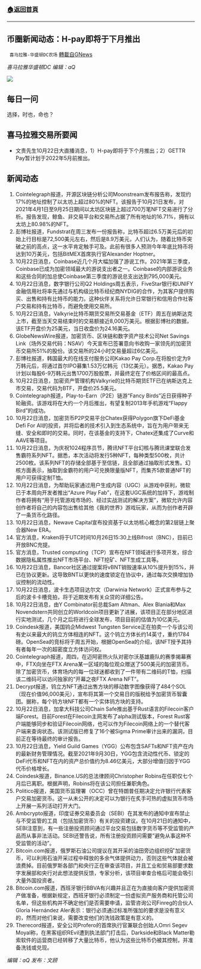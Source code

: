 ###  [:house:返回首頁](https://github.com/ourhimalayas/txt)
---


## 币圈新闻动态：H-pay即将于下月推出
` 喜马拉雅-华盛顿DC农场` [轉載自GNews](https://gnews.org/zh-hans/1612349/)

*喜马拉雅华盛顿DC 编辑：aQ*

![](http://himalayawashingtondc.org/wp-content/uploads/2021/07/ScreenShot-2021-07-31-at-16.20.22@2x.png)



## 每日一问





选择，时也，命也？





## 喜马拉雅交易所要闻





- 文贵先生10月22日大直播消息，1）H-pay即将于下个月推出；2）GETTR Pay暂计划于2022年5月前推出。






## 新闻动态





1. Cointelegraph报道，开源区块链分析公司Moonstream发布报告称，发现约17%的地址控制了以太坊上超过80%的NFT。该报告于10月21日发布，对2021年4月1日至9月25日期间以太坊区块链上超过700万笔NFT交易进行了分析。报告发现，鲸鱼、非交易平台和交易所占据了所有地址的16.71%，拥有以太坊上80.98%的NFT。
2. 彭博社报道，Fundstrat在周三发布一份报告称，比特币超过6.5万美元后的初始上行目标是72,500美元左右，然后是8.9万美元，人们认为，随着比特币突破之前的高点，这一水平肯定触手可及。此前有很多人预测今年年底比特币将达到10万美元，包括BitMEX首席执行官Alexander Hoptner。
3. 10月22日消息，Coinbase近几个月大幅加强了游说工作。2021年第三季度，Coinbase已成为加密领域最大的游说支出者之一。Coinbase的内部游说业务和这些合同的加总使Coinbase第三季度的游说总支出达到795,000美元。
4. 10月22日消息，数字银行公司Q2 Holdings周五表示，FiveStar银行和UNIFY金融信用社将率先通过与机构级比特币经纪商NYDIG的合作，为其客户提供购买、出售和持有比特币的能力。这种伙伴关系将允许日常银行和信用合作社客户交易和持有比特币，而避免使用交易所。
5. 10月22日消息，Valkyrie比特币期货交易所交易基金（ETF）周五在纳斯达克上市，截至当天交易结束时的交易额接近8,000万美元。根据彭博社的数据，该ETF开盘价为25美元，当日收盘价为24.16美元。
6. GlobeNewsWire报道，加密货币、区块链和数字资产技术公司Net Savings Link（场外交易代码：NSAV）今天宣布已签署意向书收购一家领先的加密货币交易所51%的股份。该交易所的24小时交易量超过6亿美元。
7. 彭博社报道，韩国最大的在线支付服务公司Kakao Pay Corp.在将股价定为9万韩元后，将通过首尔IPO募集1.53万亿韩元（13亿美元）。据悉，Kakao Pay计划以每股6-9万韩元出售1700万股股票，并最终定在了价格区间的最高点。
8. 10月22日消息，加密资产管理机构Valkyrie的比特币期货ETF已在纳斯达克上市交易，交易代码为BTF，开盘价25.5美元。
9. Cointelegraph报道，Play-to-Earn（P2E）链游“Fancy Birds”近日获得种子轮融资。该游戏将在大约一个月后推出，有望复制2013年手机游戏“Flappy Bird”的成功。
10. 10月22日消息，加密货币P2P交易平台Chatex获得Polygon旗下DeFi基金Defi For All的投资，并将后者的技术引入到生态系统中，旨在为用户带来无缝、安全和即时的交易。同时，在该基金的支持下，Chatex还集成了Curve和AAVE等项目。
11. 10月22日消息，为庆祝1024程序员节，腾讯NFT平台幻核与腾讯课堂联合发售霸符系列NFT。据悉，本次活动将发行5种NFT，每种类型500枚，共计2500枚。该系列NFT的存储全部基于至信链，且全部通过抽取形式发售。幻核方面表示，抽取到金霸符的用户可兑换限量版NFT，而集齐5款普通NFT的用户可获得定制T恤。
12. 10月22日消息，为帮助玩家通过用户生成内容（UGC）从游戏中获利，微软已于本周向开发者推出“Azure Play Fab”，在这套UGC系统的加持下，游戏制作者将拥有“用于托管游戏市场的、经过实战测试的解决方案”，微软允许内容创作者将自己的内容包出售给其他《我的世界》游戏玩家，从而为创作者开辟了一条货币化路径。
13. 10月22日消息，Newave Capital宣布投资基于以太坊核心概念的第2层链上聚合器New ERA。
14. 官方消息，Kraken将于UTC时间10月26日15:30上线Bifrost（BNC），目前已开放BNC充提。
15. 官方消息，Trusted computing（TCP）宣布在NFT领域进行多项开发，综合数据隐私属性推出NFT市场平台、NFT挖矿、NFT生成工具等。
16. 10月22日消息，Bancor社区通过提案将vBNT销毁速率从10%提升到15%，并已在协议更新。这导致BNT以更快的速度锁定在协议中，通过每次交换增加协议控制的流动性。
17. 10月22日消息，波卡生态项目达尔文（Darwinia Network）正式宣布参与之后的波卡卡槽竞拍，将于近期发布有关众贷的详细公告。
18. 10月22日消息，由Y Combinator前总裁Sam Altman、Alex Blania和Max Novendstern共同创立的Worldcoin项目更新了进展，该项目正在部分地区进行实地测试，几个月之后将进行全球发布，项目目前的估值为10亿美元。
19. Coindesk报道，美国钨企Midwest Tungsten Service正在拍卖一个与该公司有史以来最大的钨立方体相连的NFT。这个钨立方体长约14英寸，重约1784磅。OpenSea的竞标将于周五开始，根据OpenSea的介绍，该NFT授予其持有者每年一次的超密度立方体访问权。
20. Cointelegraph报道，周四，在迈阿密热火队对密尔沃基雄鹿队的赛季揭幕赛中，FTX向坐在FTX Arena某一区域的每位观众赠送了500美元的加密货币。除了加密货币，体育场内的每一位球迷都收到了一件带有二维码的T恤，扫描该二维码可以访问独家的“开幕之夜FTX Arena NFT”。
21. Decrypt报道，钨立方NFT通过出售方块的移动数字图像获得了484个SOL（现在价值96,000美元），宣布将其第一个交易日的版税给予加密货币智囊团。据称，每个钨方块NFT都有一个实体钨方块的支持。
22. 10月22日消息，加拿大科技公司Chain Safe推出基于Rust语言的Filecoin客户端Forest。目前Forest在Filecoin主网发布了alpha测试版本，Forest Rust客户端能够同步和验证Filecoin网络，也可以作为Filecoin网络上的一个替代客户端来查询状态。该测试版已修复了16个被Sigma Prime审计出来的漏洞，目前正在等待最终的审计报告。
23. 10月22日消息，Yield Guild Games（YGG）公布包含SAFTs和NFT资产在内的最新财务管理情况。截至2021年9月30日，YGG包含流动性代币、锁定的DeFi代币和NFT在内的资产总价值约为8.46亿美元，大部分增值归因于YGG代币价格增长。
24. Coindesk报道，Binance.US的总法律顾问Christopher Robins在任职仅七个月后已离职。根据声明，Robins将在该公司担任兼职角色。
25. Politico报道，美国货币监理署（OCC）曾在特朗普任期决定允许银行代表客户交易加密货币。这一从未公开的决定可以为银行在炙手可热的虚拟货币市场上开展一系列活动打开大门。
26. Ambcrypto报道，印度证券交易委员会（SEBI）在其发布的通知中宣布禁止与不受监管的工具（包括加密货币）有关的投资建议。在10月21日的通知中，SEBI注意到，有一些注册投资顾问通过平台交易包括数字货币等不受监管的产品而从事非法活动。SEBI还警告说，所有注册投资顾问需要”避免从事这种不受监管的活动”。
27. Bitcoin.com报道，俄罗斯石油公司提议在其开采的油田旁边组织挖矿加密货币，可以利用石油开采过程中释放的多余气体提供动力，否则这些气体就会被浪费掉。目前俄罗斯各部门和央行正在审查该项目，并且工业和贸易部要求数字发展部和央行对此想法提供反馈，专家分析，该项目审查合格后可能会吸引大量外国投资者。
28. Bitcoin.com报道，西班牙银行BBVA有兴趣并且正在为直接向客户提供加密资产做准备，根据新规定，西班牙银行必须制定一份虚拟资产服务商和托管公司名单，但这些机构并不确定他们是否需要申请，监管咨询公司Finreg的合伙人Gloria Hernández Aler表示：银行必须通过标准所强加的要求是没有意义的，然而对他们来说，需要改变他们的洗钱政策是有意义的。
29. Therecord报道，安全公司Profero的首席执行官兼联合创始人Omri Segev Moyal称，在黑客组织REvil遭到执法部门打击后，Darkside和Black Matter勒索软件的运营商已经转移了大量比特币，他认为这些比特币仍被其控制，并准备洗钱或兑现。





*编辑：aQ
发布：文顾*
